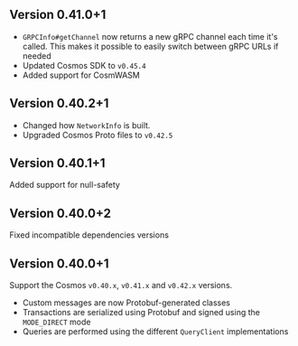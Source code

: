 ## Version 0.41.0+1
- `GRPCInfo#getChannel` now returns a new gRPC channel each time it's called. This makes it possible to easily switch between gRPC URLs if needed
- Updated Cosmos SDK to `v0.45.4` 
- Added support for CosmWASM

## Version 0.40.2+1
- Changed how `NetworkInfo` is built.
- Upgraded Cosmos Proto files to `v0.42.5`

## Version 0.40.1+1
Added support for null-safety

## Version 0.40.0+2 
Fixed incompatible dependencies versions

## Version 0.40.0+1
Support the Cosmos `v0.40.x`, `v0.41.x` and `v0.42.x` versions.

- Custom messages are now Protobuf-generated classes
- Transactions are serialized using Protobuf and signed using the `MODE_DIRECT` mode
- Queries are performed using the different `QueryClient` implementations
